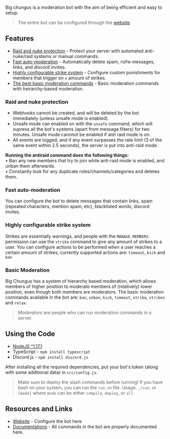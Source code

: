 Big chungus is a moderation bot with the aim of being efficient and easy to setup.
> The entire bot can be configured through the [website](NOT_IMPLEMENTED).

## Features
* [Raid and nuke protection](https://github.com/duckie451/big-chungus#raid-and-nuke-protection) - Protect your server with automated anti-nuke/raid systems or manual commands.
* [Fast auto-moderation](https://github.com/duckie451/big-chungus#fast-auto-moderation) - Automatically delete spam, nsfw messages, links, and discord invites.
* [Highly configurable strike system](https://github.com/duckie451/big-chungus#highly-configurable-strike-system) - Configure custom punishments for members that trigger on `x` amount of strikes.
* [The best basic moderation commands](https://github.com/duckie451/big-chungus#basic-moderation) - Basic moderation commands with heirarchy-based moderation.

### Raid and nuke protection
* Webhooks cannot be created, and will be deleted by the bot immediately (unless unsafe mode is enabled).
* Unsafe mode can enabled on with the `unsafe` command, which will supress all the bot's systems (apart from message filters) for two minutes. Unsafe mode cannnot be enabled if anti raid mode is on.
* All events are logged, and if any event surpasses the rate limit (3 of the same event within 2.5 seconds), the server is put into anti-raid mode.

**Running the antiraid command does the following things:**<br>
• Ban any new members that try to join while anti-raid mode is enabled, and unban them afterwards. <br>
• Constantly look for any duplicate roles/channels/categories and deletes them.

### Fast auto-moderation
You can configure the bot to delete messages that contain links, spam (repeated characters, mention spam, etc), blacklisted words, discord invites.

### Highly configurable strike system
Strikes are essentially warnings, and people with the `MANAGE_MEMBERS` permission can use the `strike` command to give any amount of strikes to a user.
You can configure actions to be performed when a user reaches a certain amount of strikes, currently supported actions are: `timeout`, `kick` and `ban`

### Basic Moderation
Big Chungus has a system of hierarchy based moderation, which allows members of higher position to moderate members of (relatively) lower position, even though both members are moderators. The basic moderation commands available in the bot are: `ban`, `unban`, `kick`, `timeout`, `strike`, `strikes` and `relax`.
> _Moderators_ are people who can run moderation commands in a server.

## Using the Code
- [NodeJS ^1.17.1](https://nodejs.org/en/)
- TypeScript - `npm install typescript`
- Discord.js - `npm install discord.js`

After installing all the required dependencies, put your bot's token (along with some additional data) in `src/config.js`.

> Make sure to deploy the slash commands before running! If you have bash on your system, you can run the `run.sh` file.
> Usage: `./run.sh [mode]` where `mode` can be either `compile`, `deploy`, or `all`

## Resources and Links
* [Website](NOT_IMPLEMENTED) - Configure the bot here
* [Documentations](NOT_IMPLEMENTED) - All commands in the bot are properly documented here.
